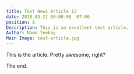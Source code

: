 ```yaml
---
title: Test News Article 12
date: 2018-03-21 00:00:00 -07:00
position: 8
Description: This is an excellent test article.
Author: Name Teekay
Main Image: test-article.jpg
---
```


This is the article. Pretty awesome, right?

The end.
